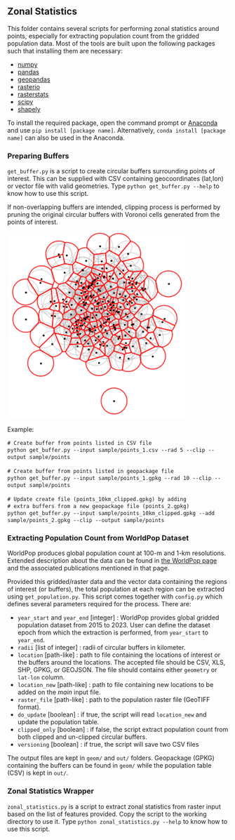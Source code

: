 ## Zonal Statistics

This folder contains several scripts for performing zonal statistics around points, especially for extracting population count from the gridded population data. Most of the tools are built upon the following packages such that installing them are necessary:
- [numpy](https://numpy.org)
- [pandas](https://pandas.pydata.org)
- [geopandas](https://geopandas.org)
- [rasterio](https://rasterio.readthedocs.io)
- [rasterstats](https://pythonhosted.org/rasterstats/)
- [scipy](https://scipy.org)
- [shapely](https://shapely.readthedocs.io/en/stable/manual.html)

To install the required package, open the command prompt or [Anaconda](https://www.anaconda.com) and use `pip install [package name]`. Alternatively, `conda install [package name]` can also be used in the Anaconda.

### Preparing Buffers
`get_buffer.py` is a script to create circular buffers surrounding points of interest. This can be supplied with CSV containing geocoordinates (lat,lon) or vector file with valid geometries. Type `python get_buffer.py --help` to know how to use this script.

If non-overlapping buffers are intended, clipping process is performed by pruning the original circular buffers with Voronoi cells generated from the points of interest.

![clipped_buffer](fig/clipped.png)

Example:
```
# Create buffer from points listed in CSV file
python get_buffer.py --input sample/points_1.csv --rad 5 --clip --output sample/points

# Create buffer from points listed in geopackage file
python get_buffer.py --input sample/points_1.gpkg --rad 10 --clip --output sample/points

# Update create file (points_10km_clipped.gpkg) by adding 
# extra buffers from a new geopackage file (points_2.gpkg)
python get_buffer.py --input sample/points_10km_clipped.gpkg --add sample/points_2.gpkg --clip --output sample/points
```

### Extracting Population Count from WorldPop Dataset
WorldPop produces global population count at 100-m and 1-km resolutions. Extended description about the data can be found in [the WorldPop page](https://hub.worldpop.org/project/categories?id=3) and the associated publications mentioned in that page.

Provided this gridded/raster data and the vector data containing the regions of interest (or buffers), the total population at each region can be extracted using `get_population.py`. This script comes together with `config.py` which defines several parameters required for the process. There are:
- `year_start` and `year_end` [integer] : WorldPop provides global gridded population dataset from 2015 to 2023. User can define the dataset epoch from which the extraction is performed, from `year_start` to `year_end`.
- `radii` [list of integer] : radii of circular buffers in kilometer.
- `location` [path-like] : path to file containing the locations of interest or the buffers around the locations. The accepted file should be CSV, XLS, SHP, GPKG, or GEOJSON. The file should contains either `geometry` or `lat-lon` column.
- `location_new` [path-like] : path to file containing new locations to be added on the _main_ input file.
- `raster_file` [path-like] : path to the population raster file (GeoTIFF format).
- `do_update` [boolean] : if true, the script will read `location_new` and update the population table.
- `clipped_only` [boolean] : if false, the script extract population count from both clipped and un-clipped circular buffers.
- `versioning` [boolean] : if true, the script will save two CSV files 

The output files are kept in `geom/` and `out/` folders. Geopackage (GPKG) containing the buffers can be found in `geom/` while the population table (CSV) is kept in `out/`.

### Zonal Statistics Wrapper
`zonal_statistics.py` is a script to extract zonal statistics from raster input based on the list of features provided. Copy the script to the working directory to use it. Type `python zonal_statistics.py --help` to know how to use this script.